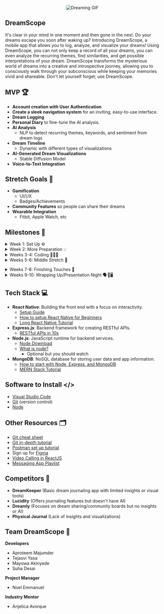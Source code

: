 <div align="center">
  <img src="https://media0.giphy.com/media/v1.Y2lkPTc5MGI3NjExcWRjNGRhM2lwaGUwbjlxMGZ4aDh5ODV0d3V0dmRrYWluZGtrOWFwciZlcD12MV9pbnRlcm5hbF9naWZfYnlfaWQmY3Q9Zw/klG0l9x2miZjy/giphy.gif" alt="Dreaming GIF">
</div>

## DreamScope

It's clear in your mind in one moment and then gone in the next. Do your dreams escape you soon after waking up? Introducing DreamScope, a mobile app that allows you to log, analyze, and visualize your dreams! Using DreamScope, you can not only keep a record of all your dreams, you can even analyze the recurring themes, find similarities, and get possible interpretations of your dream. DreamScope transforms the mysterious world of dreams into a creative and introspective journey, allowing you to consciously walk through your subconscious while keeping your memories vivid and shareable. Don't let yourself forget; use DreamScope.

## MVP 🏆

- **Account creation with User Authentication**
- **Create a sleek navigation system** for an inviting, easy-to-use interface.
- **Dream Logging** 
- **Personal Diary** to fine-tune the AI analysis.
- **AI Analysis**
  - NLP to detect recurring themes, keywords, and sentiment from dream logs 
- **Dream Timeline**
  - Dynamic with different types of visualizations
- **AI-Generated Dream Visualizations**
  - Stable Diffusion Model
- **Voice-to-Text Integration** 

## Stretch Goals 💪

- **Gamification**
  - UI/UX
  - Badges/Achievements
- **Community Features** so people can share their dreams
- **Wearable Integration**
  - Fitbit, Apple Watch, etc

## Milestones 🎯

<details>
  <summary>Week 1: Set Up ⚙️</summary>
  
  - Discuss with the team who’s frontend/backend and the overall project/tech stack
  - Set up communication and environments
  - Go over GitHub basics:
    - Create branches.
  - Start Figma and start working on UI designs.
  - Learn the basics of the tech stack (watch videos and code along).
<br></details>

<details>
  <summary>Week 2: More Preparation 💡</summary>
  
  - **Front End:**
    - Go over the UI/UX design ideas and brainstorm.
    - Try to finish the base Figma Design (not too much detail).
  - **Back End:**
    - Start setting up the User Authentication and the Database.
      - Try to finish this by the end of the week.
    - Start working on the logging feature for dreams and personal diary.
    - Work on designing the Schema for the Database/s.
  - Work as a team to figure out how the whole app should work.
    - Work out all of the small details, such as how it should flow and general layout.
      - Have an idea in mind to build off by the end of week
    - Make sure everyone is on the same page
    - Start thinking of solutions to dream interpretation issues
<br></details>

<details>
  <summary>Weeks 3-4: Coding 👨🏻‍💻</summary>
  
  - **Front End:**
    - Start developing frontend components.
    - Work on:
      - Login/Signup Page
      - Home Page
      - Profile Page
      - Dream Logging Page
      - Personal Diary
      - AI Insights page
      - Visualization Page
      - Settings Page
  - **Back End:**
    - Work on the Logging feature and getting data stored in the databases.
    - Start research into AI to use for insights and begin the testing process.
    - Finish user data storage and retrieval in the databases.
<br></details>


<details>
  <summary>Weeks 5-6: Middle Stretch 👾</summary>
  
  - **Front End:**
    - Login/Signup should be finished
    - Home page should be finished
    - Profile page should be finished
    - Continue work on rest of the pages
    - Figure out how to do the visualization of the dreams
      - What format, possible options, etc?
  - **Back End:**
    - Complete the logging features
    - Complete user data storage
    - Continue implementing AI insights
    - Work on implementing the Visualizations based on the dream logs

<br></details>

<details>
  <summary>Weeks 7-8: Finishing Touches 👔</summary>
  
  - Finalize backend and frontend integration by 7th week.
  - Plan and brainstorm for the presentation.
    - Watch previous presentations for inspiration and understanding.
  - Work on stretch goals.
  - Ensure connectivity between frontend and backend.
<br></details>

<details>
  <summary>Weeks 9-10: Wrapping Up/Presentation Night 🗣🎤🖥️</summary>
  
  - Complete any remaining stretch goals.
  - Prepare and practice the presentation.
  - Present to stakeholders.
<br></details>

## Tech Stack 💻

- **React Native**: Building the front end with a focus on interactivity.
  - [Setup Guide](https://reactnative.dev/docs/environment-setup)
  - [How to setup React Native for Beginners](https://www.youtube.com/watch?v=y6DwGxe2E_k&pp=ygUSU2V0dXAgcmVhY3QgbmF0aXZl)
  - [Long React Native Tutorial](https://www.youtube.com/watch?v=0-S5a0eXPoc&pp=ygUSU2V0dXAgcmVhY3QgbmF0aXZl)
- **Express.js**: Backend framework for creating RESTful APIs.
  - [RESTful APIs in 10s](https://www.youtube.com/watch?v=-MTSQjw5DrM) 
- **Node.js**: JavaScript runtime for backend services.
  - [Node Download](https://nodejs.org/en/download/prebuilt-installer)
  - [What is node?](https://www.codecademy.com/article/what-is-node)
    - Optional but you should watch 
- **MongoDB**: NoSQL database for storing user data and app information.
  - [How to start with Node, Express, and MongoDB](https://www.youtube.com/watch?v=P5QbE9aRCLQ&list=PLaAoUJDWH9WrPXMOkqHHsPHxbhvRDqryM)
  - [MERN Stack Tutorial](https://www.youtube.com/watch?v=ExcRbA7fy_A&list=PL4cUxeGkcC9h77dJ-QJlwGlZlTd4ecZOA)

## Software to Install </>

-   [Visual Studio Code](https://code.visualstudio.com/)
-   [Git](https://git-scm.com/downloads) (version control)
-   [Node](https://nodejs.org/en/download/prebuilt-installer)

## Other Resources 🗂️

-   [Git cheat sheet](https://education.github.com/git-cheat-sheet-education.pdf)
-   [Git in-depth tutorial](https://youtu.be/RGOj5yH7evk)
-   [Postman set up tutorial](https://youtu.be/3eHJkcA8mTs)    
-   Sign up for [Figma](https://www.figma.com/signup)
-   [Video Calling in ReactJS](https://www.youtube.com/watch?v=ENakkm58Uyw)
-   [Messaging App Playlist](https://www.youtube.com/playlist?list=PL63c_Ws9ecIRZ6njHRi3cuCkNSfzqyLBn)

## Competitors 🤼

- **DreamKeeper** (Basic dream journaling app with limited insights or visual tools)
- **Lucidity** (Offers journaling features but doesn't have AI)
- **Dreamly** (Focuses on dream sharing/community boards but no insights or AI)
- **Physical Journal** (Lack of insights and visualizations)

## Team DreamScope 🙌

**Developers**
- Aproteem Majumder
- Tejasvi Yasa
- Mayowa Akinyede
- Suha Desai

**Project Manager**
- Noel Emmanuel 

**Industry Mentor**
- Anjelica Avorque
